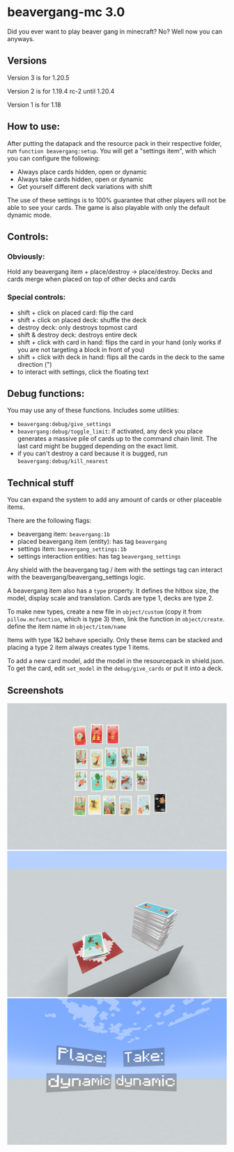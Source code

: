 # beavergang-mc 3.0

Did you ever want to play beaver gang in minecraft? No? Well now you can anyways.

## Versions
Version 3 is for 1.20.5

Version 2 is for 1.19.4 rc-2 until 1.20.4

Version 1 is for 1.18

## How to use:
After putting the datapack and the resource pack in their respective folder, run `function beavergang:setup`.
You will get a "settings item", with which you can configure the following:

- Always place cards hidden, open or dynamic
- Always take cards hidden, open or dynamic
- Get yourself different deck variations with shift

The use of these settings is to 100% guarantee that other players will not be able to see your cards. The game is also playable with only the default dynamic mode. 

## Controls:

### Obviously:
Hold any beavergang item + place/destroy -> place/destroy.
Decks and cards merge when placed on top of other decks and cards

### Special controls:
- shift + click on placed card: flip the card
- shift + click on placed deck: shuffle the deck
- destroy deck: only destroys topmost card
- shift & destroy deck: destroys entire deck
- shift + click with card in hand: flips the card in your hand (only works if you are not targeting a block in front of you)
- shift + click with deck in hand: flips all the cards in the deck to the same direction (")
- to interact with settings, click the floating text

## Debug functions:
You may use any of these functions. Includes some utilities:
- `beavergang:debug/give_settings`
- `beavergang:debug/toggle_limit`: if activated, any deck you place generates a massive pile of cards up to the command chain limit. The last card might be bugged depending on the exact limit.
- if you can't destroy a card because it is bugged, run `beavergang:debug/kill_nearest`

## Technical stuff
You can expand the system to add any amount of cards or other placeable items.

There are the following flags:
- beavergang item: `beavergang:1b`
- placed beavergang item (entity): has tag `beavergang`
- settings item: `beavergang_settings:1b`
- settings interaction entities: has tag `beavergang_settings`

Any shield with the beavergang tag / item with the settings tag can interact with the beavergang/beavergang_settings logic.

A beavergang item also has a `type` property.
It defines the hitbox size, the model, display scale and translation. Cards are type 1, decks are type 2.

To make new types, create a new file in `object/custom` (copy it from `pillow.mcfunction`, which is type 3) then, link the function in `object/create`. define the item name in `object/item/name`

Items with type 1&2 behave specially. Only these items can be stacked and placing a type 2 item always creates type 1 items.

To add a new card model, add the model in the resourcepack in shield.json. To get the card, edit `set_model` in the `debug/give_cards` or put it into a deck.

## Screenshots
![all cards](https://github.com/Avvvvvvie/beavergang-mc/blob/main/1.19.4/screenshots/2023-12-20_17.05.25.png)
![decks](https://github.com/Avvvvvvie/beavergang-mc/blob/main/1.19.4/screenshots/2023-12-20_17.07.42.png)
![settings](https://github.com/Avvvvvvie/beavergang-mc/blob/main/1.19.4/screenshots/2023-12-20_17.09.11.png)
